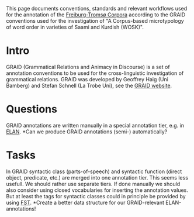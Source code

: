 This page documents conventions, standards and relevant workflows used for the annotation of the [Freiburg-Tromsø Corpora](freiburg.html) according to the GRAID conventions used for the investigation of "A Corpus-based microtypology of word order in varieties of Saami and Kurdish (WOSK)".




# Intro


GRAID (Grammatical Relations and Animacy in Discourse) is a set of annotation conventions to be used for the cross-linguistic investigation of grammatical relations. GRAID was developed by Geoffrey Haig (Uni Bamberg) and Stefan Schnell (La Trobe Uni), see the [GRAID website](http://bamling-research.de/content/graid_main.html). 




# Questions


GRAID annotations are written manually in a special annotation tier, e.g. in [ELAN](ELAN.html).
*Can we produce GRAID annotations (semi-) automatically?




# Tasks


In GRAID syntactic class (parts-of-speech) and syntactic function (direct object, predicate, etc.) are merged into one annotation tier. This seems less usefull. We should rather use separate tiers. If done manually we should also consider using closed vocabularies for inserting the annotation values. But at least the tags for syntactic classes could in principle be provided by using [FST](FST.html).
*Create a better data structure for our GRAID-relevant ELAN-annotations! 


